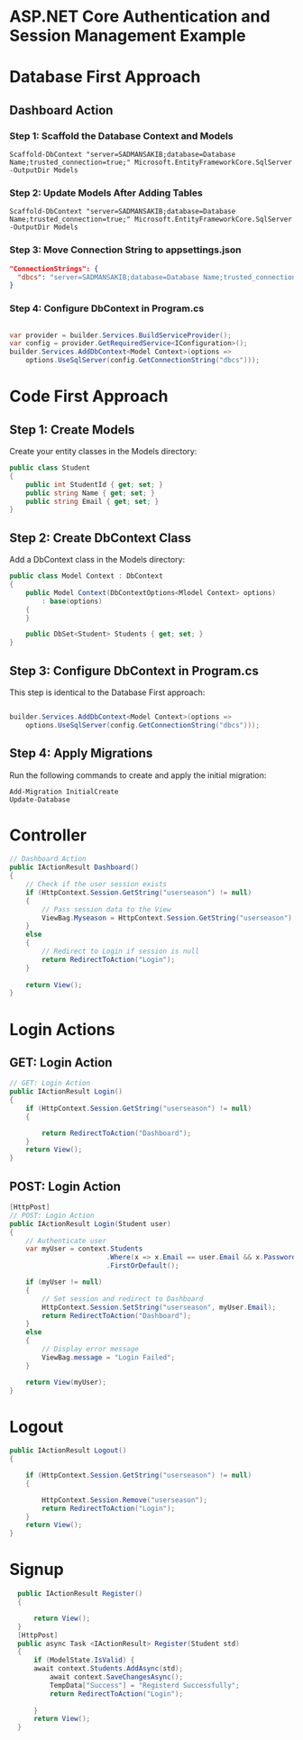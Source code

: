 # ASP.NET Core Authentication and Session Management Example
# Database First Approach

## Dashboard Action
### Step 1: Scaffold the Database Context and Models
```code
Scaffold-DbContext "server=SADMANSAKIB;database=Database Name;trusted_connection=true;" Microsoft.EntityFrameworkCore.SqlServer -OutputDir Models
```
### Step 2: Update Models After Adding Tables
```code
Scaffold-DbContext "server=SADMANSAKIB;database=Database Name;trusted_connection=true;" Microsoft.EntityFrameworkCore.SqlServer -OutputDir Models 
```
### Step 3: Move Connection String to appsettings.json
```json
"ConnectionStrings": {
  "dbcs": "server=SADMANSAKIB;database=Database Name;trusted_connection=true;"
}
```
### Step 4: Configure DbContext in Program.cs
```csharp

var provider = builder.Services.BuildServiceProvider();
var config = provider.GetRequiredService<IConfiguration>();
builder.Services.AddDbContext<Model Context>(options =>
    options.UseSqlServer(config.GetConnectionString("dbcs")));
```
# Code First Approach
## Step 1: Create Models
Create your entity classes in the Models directory:

```csharp
public class Student
{
    public int StudentId { get; set; }
    public string Name { get; set; }
    public string Email { get; set; }
}
```
## Step 2: Create DbContext Class
Add a DbContext class in the Models directory:

```csharp
public class Model Context : DbContext
{
    public Model Context(DbContextOptions<Mlodel Context> options)
        : base(options)
    {
    }

    public DbSet<Student> Students { get; set; }
}
```
## Step 3: Configure DbContext in Program.cs
This step is identical to the Database First approach:

```csharp

builder.Services.AddDbContext<Model Context>(options =>
    options.UseSqlServer(config.GetConnectionString("dbcs")));
```
## Step 4: Apply Migrations
Run the following commands to create and apply the initial migration:

```code
Add-Migration InitialCreate
Update-Database
```
# Controller
```csharp
// Dashboard Action
public IActionResult Dashboard()
{
    // Check if the user session exists
    if (HttpContext.Session.GetString("userseason") != null)
    {
        // Pass session data to the View
        ViewBag.Myseason = HttpContext.Session.GetString("userseason");
    }
    else
    {
        // Redirect to Login if session is null
        return RedirectToAction("Login");
    }
    
    return View();
}
```
# Login Actions

## GET: Login Action

```csharp
// GET: Login Action
public IActionResult Login()
{
    if (HttpContext.Session.GetString("userseason") != null)
    {

        return RedirectToAction("Dashboard");
    }
    return View();
}
```
## POST: Login Action

```csharp
[HttpPost]
// POST: Login Action
public IActionResult Login(Student user)
{
    // Authenticate user
    var myUser = context.Students
                        .Where(x => x.Email == user.Email && x.Password == user.Password)
                        .FirstOrDefault();

    if (myUser != null)
    {
        // Set session and redirect to Dashboard
        HttpContext.Session.SetString("userseason", myUser.Email);
        return RedirectToAction("Dashboard");
    }
    else
    {
        // Display error message
        ViewBag.message = "Login Failed";
    }

    return View(myUser);
}


```
# Logout
```csharp
public IActionResult Logout()
{

    if (HttpContext.Session.GetString("userseason") != null)
    {

        HttpContext.Session.Remove("userseason");
        return RedirectToAction("Login");
    }
    return View();
}
```
# Signup
```csharp
  public IActionResult Register()
  {

      return View();
  }
  [HttpPost]
  public async Task <IActionResult> Register(Student std)
  {
      if (ModelState.IsValid) { 
      await context.Students.AddAsync(std);
          await context.SaveChangesAsync();
          TempData["Success"] = "Registerd Successfully";
          return RedirectToAction("Login");
       
      }
      return View();
  }


